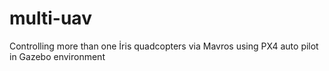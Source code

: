 # multi-uav
Controlling more than one İris quadcopters via Mavros using PX4 auto pilot in Gazebo environment
